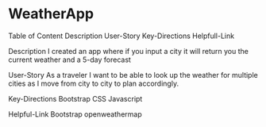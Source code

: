 # WeatherApp

Table of Content
    Description
    User-Story
    Key-Directions
    Helpfull-Link

Description
I created an app where if you input a city it will return you the current weather and a 5-day forecast

User-Story
As a traveler I want to be able to look up the weather for multiple cities as I move from city to city to plan accordingly.

Key-Directions
    Bootstrap
    CSS
    Javascript

Helpful-Link
    Bootstrap
    openweathermap

